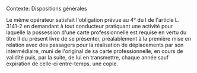 Contexte: Dispositions générales

Le même opérateur satisfait l'obligation prévue au 4° du I de l'article L. 3141-2 en demandant à tout conducteur pratiquant une activité pour laquelle la possession d'une carte professionnelle est requise en vertu du titre II du présent livre de se présenter, préalablement à la première mise en relation avec des passagers pour la réalisation de déplacements par son intermédiaire, muni de l'original de sa carte professionnelle, en cours de validité puis, par la suite, de lui en transmettre, chaque année sauf expiration de celle-ci entre-temps, une copie.